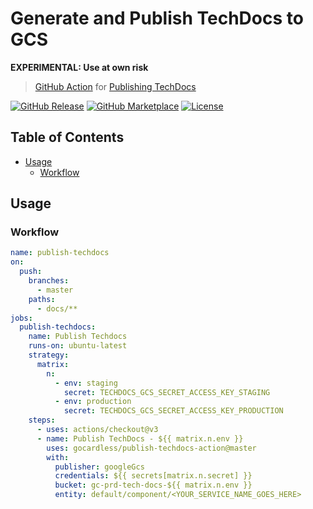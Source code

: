# Generate and Publish TechDocs to GCS

**EXPERIMENTAL: Use at own risk**

> [GitHub Action](https://github.com/features/actions) for [Publishing TechDocs](https://backstage.io/docs/features/techdocs/techdocs-overview)

[![GitHub Release][release-img]][release]
[![GitHub Marketplace][marketplace-img]][marketplace]
[![License][license-img]][license]

## Table of Contents

- [Usage](#usage)
  - [Workflow](#workflow)

## Usage

### Workflow

```yaml
name: publish-techdocs
on:
  push:
    branches:
      - master
    paths:
      - docs/**
jobs:
  publish-techdocs:
    name: Publish Techdocs
    runs-on: ubuntu-latest
    strategy:
      matrix:
        n:
          - env: staging
            secret: TECHDOCS_GCS_SECRET_ACCESS_KEY_STAGING
          - env: production
            secret: TECHDOCS_GCS_SECRET_ACCESS_KEY_PRODUCTION
    steps:
      - uses: actions/checkout@v3
      - name: Publish TechDocs - ${{ matrix.n.env }}
        uses: gocardless/publish-techdocs-action@master
        with:
          publisher: googleGcs
          credentials: ${{ secrets[matrix.n.secret] }}
          bucket: gc-prd-tech-docs-${{ matrix.n.env }}
          entity: default/component/<YOUR_SERVICE_NAME_GOES_HERE>
```


[release]: https://github.com/gocardless/publish-techdocs-action/releases/latest
[release-img]: https://img.shields.io/github/release/gocardless/publish-techdocs-action?include_prereleases&color=blue
[marketplace]: https://github.com/marketplace/actions/publish-techdocs
[marketplace-img]: https://img.shields.io/badge/marketplace-publish--techdocs-blue?logo=github
[license]: https://github.com/gocardless/publish-techdocs-action/blob/master/LICENSE
[license-img]: https://img.shields.io/github/license/gocardless/publish-techdocs-action
